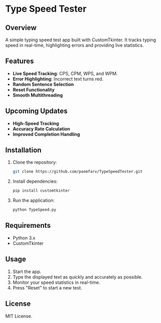 # Type Speed Tester

## Overview
A simple typing speed test app built with CustomTkinter. It tracks typing speed in real-time, highlighting errors and providing live statistics.

## Features
- **Live Speed Tracking**: CPS, CPM, WPS, and WPM.
- **Error Highlighting**: Incorrect text turns red.
- **Random Sentence Selection**
- **Reset Functionality**
- **Smooth Multithreading**

## Upcoming Updates
- **High-Speed Tracking**
- **Accuracy Rate Calculation**
- **Improved Completion Handling**

## Installation
1. Clone the repository:
   ```bash
   git clone https://github.com/paomfarv/TypeSpeedTester.git
   ```
2. Install dependencies:
   ```bash
   pip install customtkinter
   ```
3. Run the application:
   ```bash
   python TypeSpeed.py
   ```

## Requirements
- Python 3.x
- CustomTkinter

## Usage
1. Start the app.
2. Type the displayed text as quickly and accurately as possible.
3. Monitor your speed statistics in real-time.
4. Press "Reset" to start a new test.

## License
MIT License.


